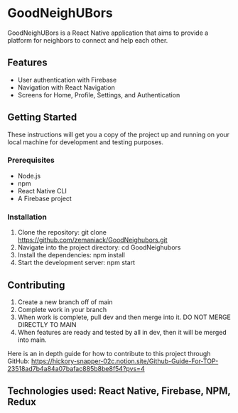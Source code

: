 # GoodNeighUBors

GoodNeighUBors is a React Native application that aims to provide a platform for neighbors to connect and help each other.

## Features

- User authentication with Firebase
- Navigation with React Navigation
- Screens for Home, Profile, Settings, and Authentication

## Getting Started

These instructions will get you a copy of the project up and running on your local machine for development and testing purposes.

### Prerequisites

- Node.js
- npm
- React Native CLI
- A Firebase project

### Installation

1. Clone the repository: git clone https://github.com/zemaniack/GoodNeighubors.git
2. Navigate into the project directory: cd GoodNeighubors
3. Install the dependencies: npm install
4. Start the development server: npm start

## Contributing

1. Create a new branch off of main
2. Complete work in your branch
3. When work is complete, pull dev and then merge into it. DO NOT MERGE DIRECTLY TO MAIN
4. When features are ready and tested by all in dev, then it will be merged into main.

Here is an in depth guide for how to contribute to this project through GitHub: https://hickory-snapper-02c.notion.site/Github-Guide-For-TOP-23518ad7b4a84a07bafac885b8be8f54?pvs=4

## Technologies used: React Native, Firebase, NPM, Redux
